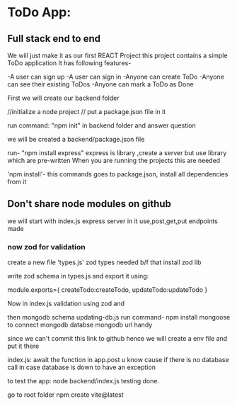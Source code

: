 # ToDo App:
## Full stack end to end

We will just make it as our first REACT Project
this project contains a simple ToDo application
It has following features-

-A user can sign up
-A user can sign in
-Anyone can create ToDo
-Anyone can see their existing ToDos
-Anyone can mark a ToDo as Done

First we will create our backend folder

//initialize a node project
// put a package.json file in it

run command: "npm init" in backend folder and answer question

we will be created a backend/package.json file

run- "npm install express"
express is library ,create a server but use library which are pre-written
When you are running the projects this are needed

'npm install'- this commands goes to package.json, install all dependencies from it

## Don't share node modules on github

we will start with index.js
express server in it
use,post,get,put endpoints made


### now zod for validation
create a new file 'types.js'
zod types needed
b/f that install zod lib

write zod schema in types.js and export it using:

module.exports={
    createTodo:createTodo,
    updateTodo:updateTodo
}

Now in index.js
validation using zod and 

then mongodb schema updating-db.js
run command- npm install mongoose
to connect mongodb databse
mongodb url handy

since we can't commit this link to github hence we will create a env file and put it there

index.js:
await the function in app.post
u know cause if there is no database call in case database is down
to have an exception

to test the app: node backend/index.js
testing done.

go to root folder
npm create vite@latest